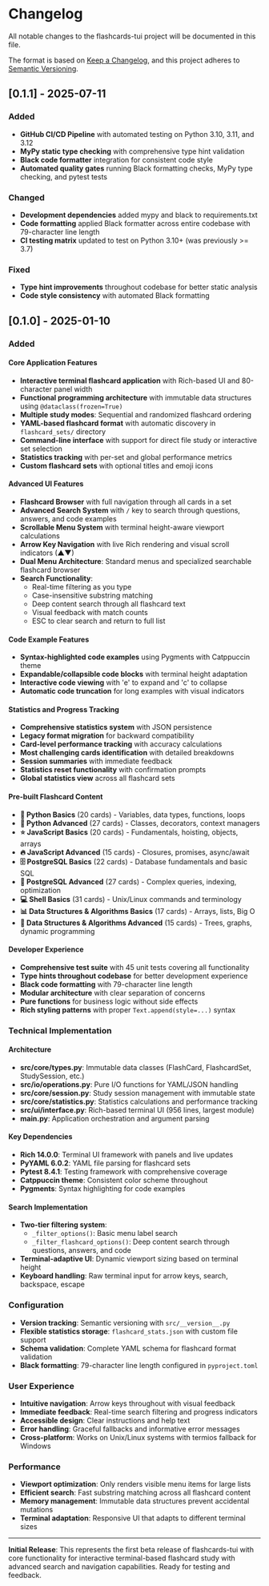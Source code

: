 # Changelog

All notable changes to the flashcards-tui project will be documented in this file.

The format is based on [Keep a Changelog](https://keepachangelog.com/en/1.0.0/),
and this project adheres to [Semantic Versioning](https://semver.org/spec/v2.0.0.html).

## [0.1.1] - 2025-07-11

### Added
- **GitHub CI/CD Pipeline** with automated testing on Python 3.10, 3.11, and 3.12
- **MyPy static type checking** with comprehensive type hint validation
- **Black code formatter** integration for consistent code style
- **Automated quality gates** running Black formatting checks, MyPy type checking, and pytest tests

### Changed  
- **Development dependencies** added mypy and black to requirements.txt
- **Code formatting** applied Black formatter across entire codebase with 79-character line length
- **CI testing matrix** updated to test on Python 3.10+ (was previously >= 3.7)

### Fixed
- **Type hint improvements** throughout codebase for better static analysis
- **Code style consistency** with automated Black formatting

## [0.1.0] - 2025-01-10

### Added

#### Core Application Features
- **Interactive terminal flashcard application** with Rich-based UI and 80-character panel width
- **Functional programming architecture** with immutable data structures using `@dataclass(frozen=True)`
- **Multiple study modes**: Sequential and randomized flashcard ordering
- **YAML-based flashcard format** with automatic discovery in `flashcard_sets/` directory
- **Command-line interface** with support for direct file study or interactive set selection
- **Statistics tracking** with per-set and global performance metrics
- **Custom flashcard sets** with optional titles and emoji icons

#### Advanced UI Features
- **Flashcard Browser** with full navigation through all cards in a set
- **Advanced Search System** with `/` key to search through questions, answers, and code examples
- **Scrollable Menu System** with terminal height-aware viewport calculations
- **Arrow Key Navigation** with live Rich rendering and visual scroll indicators (▲▼)
- **Dual Menu Architecture**: Standard menus and specialized searchable flashcard browser
- **Search Functionality**:
  - Real-time filtering as you type
  - Case-insensitive substring matching
  - Deep content search through all flashcard text
  - Visual feedback with match counts
  - ESC to clear search and return to full list

#### Code Example Features
- **Syntax-highlighted code examples** using Pygments with Catppuccin theme
- **Expandable/collapsible code blocks** with terminal height adaptation
- **Interactive code viewing** with 'e' to expand and 'c' to collapse
- **Automatic code truncation** for long examples with visual indicators

#### Statistics and Progress Tracking
- **Comprehensive statistics system** with JSON persistence
- **Legacy format migration** for backward compatibility
- **Card-level performance tracking** with accuracy calculations
- **Most challenging cards identification** with detailed breakdowns
- **Session summaries** with immediate feedback
- **Statistics reset functionality** with confirmation prompts
- **Global statistics view** across all flashcard sets

#### Pre-built Flashcard Content
- **🐍 Python Basics** (20 cards) - Variables, data types, functions, loops
- **🚀 Python Advanced** (27 cards) - Classes, decorators, context managers
- **⭐ JavaScript Basics** (20 cards) - Fundamentals, hoisting, objects, arrays
- **🔥 JavaScript Advanced** (15 cards) - Closures, promises, async/await
- **🗄️ PostgreSQL Basics** (22 cards) - Database fundamentals and basic SQL
- **🔧 PostgreSQL Advanced** (27 cards) - Complex queries, indexing, optimization
- **💻 Shell Basics** (31 cards) - Unix/Linux commands and terminology
- **📊 Data Structures & Algorithms Basics** (17 cards) - Arrays, lists, Big O
- **🧮 Data Structures & Algorithms Advanced** (15 cards) - Trees, graphs, dynamic programming

#### Developer Experience
- **Comprehensive test suite** with 45 unit tests covering all functionality
- **Type hints throughout codebase** for better development experience
- **Black code formatting** with 79-character line length
- **Modular architecture** with clear separation of concerns
- **Pure functions** for business logic without side effects
- **Rich styling patterns** with proper `Text.append(style=...)` syntax

### Technical Implementation

#### Architecture
- **src/core/types.py**: Immutable data classes (FlashCard, FlashcardSet, StudySession, etc.)
- **src/io/operations.py**: Pure I/O functions for YAML/JSON handling
- **src/core/session.py**: Study session management with immutable state
- **src/core/statistics.py**: Statistics calculations and performance tracking
- **src/ui/interface.py**: Rich-based terminal UI (956 lines, largest module)
- **main.py**: Application orchestration and argument parsing

#### Key Dependencies
- **Rich 14.0.0**: Terminal UI framework with panels and live updates
- **PyYAML 6.0.2**: YAML file parsing for flashcard sets
- **Pytest 8.4.1**: Testing framework with comprehensive coverage
- **Catppuccin theme**: Consistent color scheme throughout
- **Pygments**: Syntax highlighting for code examples

#### Search Implementation
- **Two-tier filtering system**:
  - `_filter_options()`: Basic menu label search
  - `_filter_flashcard_options()`: Deep content search through questions, answers, and code
- **Terminal-adaptive UI**: Dynamic viewport sizing based on terminal height
- **Keyboard handling**: Raw terminal input for arrow keys, search, backspace, escape

### Configuration
- **Version tracking**: Semantic versioning with `src/__version__.py`
- **Flexible statistics storage**: `flashcard_stats.json` with custom file support
- **Schema validation**: Complete YAML schema for flashcard format validation
- **Black formatting**: 79-character line length configured in `pyproject.toml`

### User Experience
- **Intuitive navigation**: Arrow keys throughout with visual feedback
- **Immediate feedback**: Real-time search filtering and progress indicators
- **Accessible design**: Clear instructions and help text
- **Error handling**: Graceful fallbacks and informative error messages
- **Cross-platform**: Works on Unix/Linux systems with termios fallback for Windows

### Performance
- **Viewport optimization**: Only renders visible menu items for large lists
- **Efficient search**: Fast substring matching across all flashcard content
- **Memory management**: Immutable data structures prevent accidental mutations
- **Terminal adaptation**: Responsive UI that adapts to different terminal sizes

---

**Initial Release**: This represents the first beta release of flashcards-tui with core functionality for interactive terminal-based flashcard study with advanced search and navigation capabilities. Ready for testing and feedback.